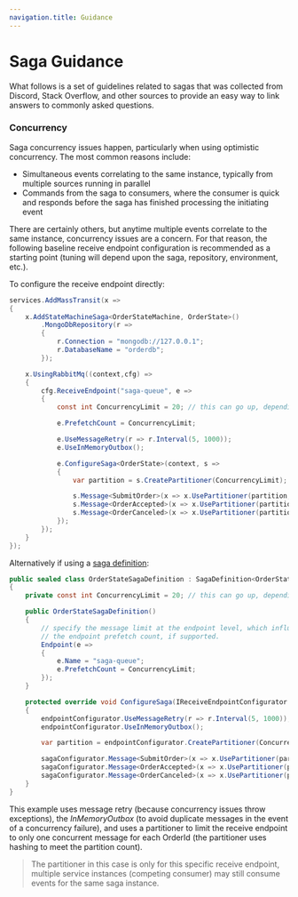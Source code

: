 ```yaml
---
navigation.title: Guidance
---
```


# Saga Guidance

What follows is a set of guidelines related to sagas that was collected from Discord, Stack Overflow, and other sources to provide an easy way to link answers to commonly asked questions.


### Concurrency

Saga concurrency issues happen, particularly when using optimistic concurrency. The most common reasons include:

- Simultaneous events correlating to the same instance, typically from multiple sources running in parallel
- Commands from the saga to consumers, where the consumer is quick and responds before the saga has finished processing the initiating event

There are certainly others, but anytime multiple events correlate to the same instance, concurrency issues are a concern. For that reason, the following baseline receive endpoint configuration is recommended as a starting point (tuning will depend upon the saga, repository, environment, etc.).

To configure the receive endpoint directly:

```csharp
services.AddMassTransit(x =>
{
    x.AddStateMachineSaga<OrderStateMachine, OrderState>()
        .MongoDbRepository(r =>
        {
            r.Connection = "mongodb://127.0.0.1";
            r.DatabaseName = "orderdb";
        });

    x.UsingRabbitMq((context,cfg) =>
    {
        cfg.ReceiveEndpoint("saga-queue", e =>
        {
            const int ConcurrencyLimit = 20; // this can go up, depending upon the database capacity

            e.PrefetchCount = ConcurrencyLimit;

            e.UseMessageRetry(r => r.Interval(5, 1000));
            e.UseInMemoryOutbox();

            e.ConfigureSaga<OrderState>(context, s =>
            {
                var partition = s.CreatePartitioner(ConcurrencyLimit);

                s.Message<SubmitOrder>(x => x.UsePartitioner(partition, m => m.Message.OrderId));
                s.Message<OrderAccepted>(x => x.UsePartitioner(partition, m => m.Message.OrderId));
                s.Message<OrderCanceled>(x => x.UsePartitioner(partition, m => m.Message.OrderId));
            });
        });
    }
});
```

Alternatively if using a [saga definition](/documentation/patterns/saga#definition):

```csharp
public sealed class OrderStateSagaDefinition : SagaDefinition<OrderState>
{
    private const int ConcurrencyLimit = 20; // this can go up, depending upon the database capacity

    public OrderStateSagaDefinition()
    {
        // specify the message limit at the endpoint level, which influences
        // the endpoint prefetch count, if supported.
        Endpoint(e =>
        {
            e.Name = "saga-queue";
            e.PrefetchCount = ConcurrencyLimit;
        });
    }

    protected override void ConfigureSaga(IReceiveEndpointConfigurator endpointConfigurator, ISagaConfigurator<OrderState> sagaConfigurator)
    {
        endpointConfigurator.UseMessageRetry(r => r.Interval(5, 1000));
        endpointConfigurator.UseInMemoryOutbox();

        var partition = endpointConfigurator.CreatePartitioner(ConcurrencyLimit);

        sagaConfigurator.Message<SubmitOrder>(x => x.UsePartitioner(partition, m => m.Message.OrderId));
        sagaConfigurator.Message<OrderAccepted>(x => x.UsePartitioner(partition, m => m.Message.OrderId));
        sagaConfigurator.Message<OrderCanceled>(x => x.UsePartitioner(partition, m => m.Message.OrderId));
    }
}
```

This example uses message retry (because concurrency issues throw exceptions), the _InMemoryOutbox_ (to avoid duplicate messages in the event of a concurrency failure), and uses a partitioner to limit the receive endpoint to only one concurrent message for each OrderId (the partitioner uses hashing to meet the partition count). 

> The partitioner in this case is only for this specific receive endpoint, multiple service instances (competing consumer) may still consume events for the same saga instance.
